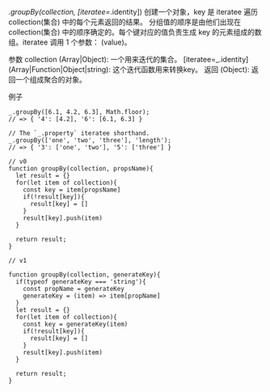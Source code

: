 _.groupBy(collection, [iteratee=_.identity])
创建一个对象，key 是 iteratee 遍历 collection(集合) 中的每个元素返回的结果。 分组值的顺序是由他们出现在 collection(集合) 中的顺序确定的。每个键对应的值负责生成 key 的元素组成的数组。iteratee 调用 1 个参数： (value)。


参数
collection (Array|Object): 一个用来迭代的集合。
[iteratee=_.identity] (Array|Function|Object|string): 这个迭代函数用来转换key。
返回
(Object): 返回一个组成聚合的对象。

例子
```
_.groupBy([6.1, 4.2, 6.3], Math.floor);
// => { '4': [4.2], '6': [6.1, 6.3] }
 
// The `_.property` iteratee shorthand.
_.groupBy(['one', 'two', 'three'], 'length');
// => { '3': ['one', 'two'], '5': ['three'] }
```

```
// v0
function groupBy(collection, propsName){
  let result = {}
  for(let item of collection){
    const key = item[propsName]
    if(!result[key]){
      result[key] = []
    }
    result[key].push(item)
  }

  return result;
}
```

```
// v1

function groupBy(collection, generateKey){
  if(typeof generateKey === 'string'){
    const propName = generateKey
    generateKey = (item) => item[propName]
  }
  let result = {}
  for(let item of collection){
    const key = generateKey(item)
    if(!result[key]){
      result[key] = []
    }
    result[key].push(item)
  }

  return result;
}
```
